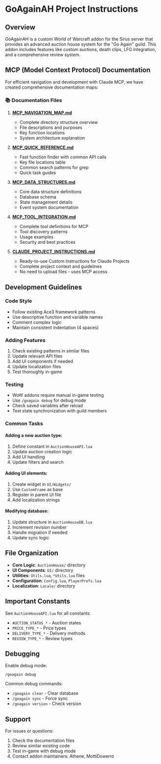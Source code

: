 # GoAgainAH Project Instructions

## Overview
GoAgainAH is a custom World of Warcraft addon for the Sirus server that provides an advanced auction house system for the "Go Again" guild. This addon includes features like custom auctions, death clips, LFG integration, and a comprehensive review system.

## MCP (Model Context Protocol) Documentation

For efficient navigation and development with Claude MCP, we have created comprehensive documentation maps:

### 📚 Documentation Files

1. **[MCP_NAVIGATION_MAP.md](./MCP_NAVIGATION_MAP.md)**
   - Complete directory structure overview
   - File descriptions and purposes
   - Key function locations
   - System architecture explanation

2. **[MCP_QUICK_REFERENCE.md](./MCP_QUICK_REFERENCE.md)**
   - Fast function finder with common API calls
   - Key file locations table
   - Common search patterns for grep
   - Quick task guides

3. **[MCP_DATA_STRUCTURES.md](./MCP_DATA_STRUCTURES.md)**
   - Core data structure definitions
   - Database schema
   - State management details
   - Event system documentation

4. **[MCP_TOOL_INTEGRATION.md](./MCP_TOOL_INTEGRATION.md)**
   - Complete tool definitions for MCP
   - Tool discovery patterns
   - Usage examples
   - Security and best practices

5. **[CLAUDE_PROJECT_INSTRUCTIONS.md](./CLAUDE_PROJECT_INSTRUCTIONS.md)**
   - Ready-to-use Custom Instructions for Claude Projects
   - Complete project context and guidelines
   - No need to upload files - uses MCP access

## Development Guidelines

### Code Style
- Follow existing Ace3 framework patterns
- Use descriptive function and variable names
- Comment complex logic
- Maintain consistent indentation (4 spaces)

### Adding Features
1. Check existing patterns in similar files
2. Update relevant API files
3. Add UI components if needed
4. Update localization files
5. Test thoroughly in-game

### Testing
- WoW addons require manual in-game testing
- Use `/goagain debug` for debug mode
- Check saved variables after reload
- Test state synchronization with guild members

### Common Tasks

#### Adding a new auction type:
1. Define constant in `AuctionHouseAPI.lua`
2. Update auction creation logic
3. Add UI handling
4. Update filters and search

#### Adding UI elements:
1. Create widget in `UI/Widgets/`
2. Use `CustomFrame` as base
3. Register in parent UI file
4. Add localization strings

#### Modifying database:
1. Update structure in `AuctionHouseDB.lua`
2. Increment revision number
3. Handle migration if needed
4. Update sync logic

## File Organization

- **Core Logic**: `AuctionHouse/` directory
- **UI Components**: `UI/` directory
- **Utilities**: `Utils.lua`, `*Utils.lua` files
- **Configuration**: `Config.lua`, `PlayerPrefs.lua`
- **Localization**: `Locale/` directory

## Important Constants

See `AuctionHouseAPI.lua` for all constants:
- `AUCTION_STATUS_*` - Auction states
- `PRICE_TYPE_*` - Price types
- `DELIVERY_TYPE_*` - Delivery methods
- `REVIEW_TYPE_*` - Review types

## Debugging

Enable debug mode:
```
/goagain debug
```

Common debug commands:
- `/goagain clear` - Clear database
- `/goagain sync` - Force sync
- `/goagain version` - Check version

## Support

For issues or questions:
1. Check the documentation files
2. Review similar existing code
3. Test in-game with debug mode
4. Contact addon maintainers: Athene, MottiDowerro
